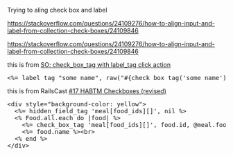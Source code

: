 Trying to aling check box and label  


https://stackoverflow.com/questions/24109276/how-to-align-input-and-label-from-collection-check-boxes/24109846

https://stackoverflow.com/questions/24109276/how-to-align-input-and-label-from-collection-check-boxes/24109846

this is from [SO: check_box_tag with label_tag click action](https://stackoverflow.com/questions/16095060/check-box-tag-with-label-tag-click-action)
<pre>
<%= label_tag "some_name", raw("#{check_box_tag('some_name')} Click label to check") %>
</pre>

this is from RailsCast [#17 HABTM Checkboxes (revised) ](http://railscasts.com/episodes/17-habtm-checkboxes-revised?autoplay=true)
<pre>
&lt;div style="background-color: yellow"&gt;
  &lt;%= hidden_field_tag 'meal[food_ids][]', nil %&gt;
  &lt;% Food.all.each do |food| %>
    &lt;%= check_box_tag 'meal[food_ids][]', food.id, @meal.food_ids.include?(food.id), id: dom_id(food)%&gt;
    &lt;%= food.name %&gt;&lt;br&gt;
  &lt;% end %&gt;
&lt;/div>
</pre>
